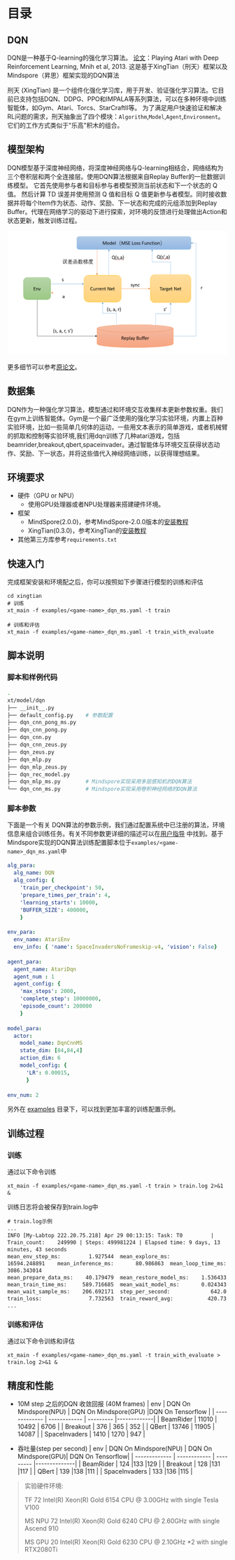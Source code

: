 # 目录

## DQN
DQN是一种基于Q-learning的强化学习算法。
[论文](https://arxiv.org/pdf/1312.5602.pdf)：Playing Atari with Deep Reinforcement Learning, Mnih et al, 2013. 
这是基于XingTian（刑天）框架以及Mindspore（昇思）框架实现的DQN算法

刑天 (XingTian) 是一个组件化强化学习库，用于开发、验证强化学习算法。它目前已支持包括DQN、DDPG、PPO和IMPALA等系列算法，可以在多种环境中训练智能体，如Gym、Atari、Torcs、StarCraftII等。 为了满足用户快速验证和解决RL问题的需求，刑天抽象出了四个模块：`Algorithm`,`Model`,`Agent`,`Environment`。它们的工作方式类似于"乐高"积木的组合。
## 模型架构

DQN模型基于深度神经网络，将深度神经网络与Q-learning相结合，网络结构为三个卷积层和两个全连接层。使用DQN算法根据来自Replay Buffer的一批数据训练模型。 它首先使用参与者和目标参与者模型预测当前状态和下一个状态的 Q 值。 然后计算 TD 误差并使用预测 Q 值和目标 Q 值更新参与者模型。同时接收数据并将每个Item作为状态、动作、奖励、下一状态和完成的元组添加到Replay Buffer。代理在网络学习的驱动下进行探索，对环境的反馈进行处理做出Action和状态更新，触发训练过程。

![DQN网络架构](./figs/DQN.png)

更多细节可以参考[原论文](https://arxiv.org/pdf/1312.5602.pdf)。
## 数据集

DQN作为一种强化学习算法，模型通过和环境交互收集样本更新参数权重。我们在gym上训练智能体。Gym是一个最广泛使用的强化学习实验环境，内置上百种实验环境，比如一些简单几何体的运动，一些用文本表示的简单游戏，或者机械臂的抓取和控制等实验环境,我们用dqn训练了几种atari游戏，包括beamrider,breakout,qbert,spaceinvader。通过智能体与环境交互获得状态动作、奖励、下一状态，并将这些值代入神经网络训练，以获得理想结果。

## 环境要求

* 硬件（GPU or NPU）
    * 使用GPU处理器或者NPU处理器来搭建硬件环境。
* 框架
    * MindSpore(2.0.0)，参考MindSpore-2.0.0版本的[安装教程](https://mindspore.cn/install)
    * XingTian(0.3.0)，参考XingTian的[安装教程](https://github.com/huawei-noah/xingtian)
* 其他第三方库参考`requirements.txt`
## 快速入门

完成框架安装和环境配之后，你可以按照如下步骤进行模型的训练和评估

```
cd xingtian
# 训练
xt_main -f examples/<game-name>_dqn_ms.yaml -t train

# 训练和评估
xt_main -f examples/<game-name>_dqn_ms.yaml -t train_with_evaluate
```

## 脚本说明

### 脚本和样例代码

```bash
.
xt/model/dqn
├── __init__.py
├── default_config.py    # 参数配置
├── dqn_cnn_pong_ms.py
├── dqn_cnn_pong.py
├── dqn_cnn.py
├── dqn_cnn_zeus.py
├── dqn_zeus.py 
├── dqn_mlp.py
├── dqn_mlp_zeus.py
├── dqn_rec_model.py
├── dqn_mlp_ms.py        # Mindspore实现采用多层感知机的DQN算法
└── dqn_cnn_ms.py        # Mindspore实现采用卷积神经网络的DQN算法
```

### 脚本参数

下面是一个有关 DQN算法的参数示例，我们通过配置系统中已注册的算法，环境信息来组合训练任务。有关不同参数更详细的描述可以在[用户指导](./docs/user.cn.md) 中找到。基于Mindspore实现的DQN算法训练配置脚本位于```examples/<game-name>_dqn_ms.yaml```中



```yaml
alg_para:
  alg_name: DQN                                                             # 算法配置
  alg_config: {
    'train_per_checkpoint': 50,
    'prepare_times_per_train': 4,
    'learning_starts': 10000,
    'BUFFER_SIZE': 400000,
    }

env_para:
  env_name: AtariEnv                                                        # 环境配置
  env_info: { 'name': SpaceInvadersNoFrameskip-v4, 'vision': False}

agent_para:                                                                 # agent配置
  agent_name: AtariDqn
  agent_num : 1
  agent_config: {
    'max_steps': 2000,
    'complete_step': 10000000,
    'episode_count': 200000
    }

model_para:                                                                 # 模型参数
  actor:
    model_name: DqnCnnMS
    state_dim: [84,84,4]
    action_dim: 6
    model_config: {
      'LR': 0.00015,
      }

env_num: 2                                                                  # 启动的环境数量

```

另外在 [examples](./examples) 目录下，可以找到更加丰富的训练配置示例。




## 训练过程

### 训练

通过以下命令训练
```
xt_main -f examples/<game-name>_dqn_ms.yaml -t train > train.log 2>&1 &
```
训练日志将会被保存到train.log中
```
# train.log示例
...
INFO [My-Labtop 222.20.75.218] Apr 29 00:13:15: Task: T0         | Train_count:    249990 | Steps: 499981224 | Elapsed time: 9 days, 13 minutes, 43 seconds
mean_env_step_ms:         1.927544	mean_explore_ms:        16594.248891	mean_inference_ms:       80.986863	mean_loop_time_ms:      3086.343014
mean_prepare_data_ms:    40.179479	mean_restore_model_ms:    1.536433	mean_train_time_ms:     589.716685	mean_wait_model_ms:       0.024343
mean_wait_sample_ms:    206.692171	step_per_second:             642.0	train_loss:               7.732563	train_reward_avg:           420.73
...
```

### 训练和评估
通过以下命令训练和评估
```
xt_main -f examples/<game-name>_dqn_ms.yaml -t train_with_evaluate > train.log 2>&1 &
```

## 精度和性能

* 10M step 之后的DQN 收敛回报 (40M frames)
    | env           | DQN On Mindspore(NPU) | DQN On Mindspore(GPU) |DQN On Tensorflow |
    | ------------- | ------------ | --------- |-------------|
    | BeamRider     | 11010        | 10492     |     6706    |
    | Breakout      | 376          | 365       |     352     |
    | QBert         | 13746        | 11905     |     14087   |
    | SpaceInvaders | 1410         | 1270       |     947     |


* 吞吐量(step per second)
    | env           | DQN On Mindspore(NPU)  | DQN On Mindspore(GPU)| DQN On Tensorflow|
    | ------------- | ------------ | --------- |--------------|
    | BeamRider     | 124          |133        |129           |
    | Breakout      | 128          |131        |117           |
    | QBert         | 139          |138        |111           |
    | SpaceInvaders | 133          |136        |115           |

> 实验硬件环境: 
> 
> TF     72  Intel(R) Xeon(R) Gold 6154 CPU @ 3.00GHz with single Tesla V100
> 
> MS NPU 72  Intel(R) Xeon(R) Gold 6240 CPU @ 2.60GHz with single Ascend 910
>
> MS GPU 20 Intel(R) Xeon(R) Gold 6230 CPU @ 2.10GHz *2  with single RTX2080Ti